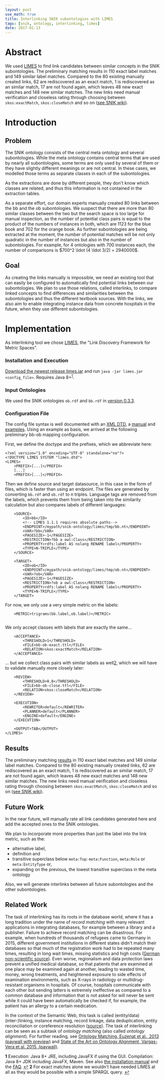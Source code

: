 ```yaml
---
layout: post
use_math: true 
title: Interlinking SNIK subontologies with LIMES
tags: [snik, ontology, interlinking, limes]
date: 2017-01-13
---
```


# Abstract
We used [LIMES](http://aksw.org/Projects/LIMES.html) to find link candidates between similar concepts in the SNIK subontologies.
The preliminary matching results in 110 exact label matches and 149 similar label matches.
Compared to the 80 existing manually created links, 62 are rediscovered as an exact match, 1 is rediscovered as an similar match, 17 are not found again, which leaves 48 new exact matches and 148 new similar matches.
The new links need manual verification and closeless rating through choosing between `skos:exactMatch`, `skos:closeMatch` and so on ([see SNIK wiki](https://wiki.imise.uni-leipzig.de/Projekte/SNIK/ontologie/extraktion/relationen)).

# Introduction
## Problem
The SNIK ontology consists of the central meta ontology and several subontologies.
While the meta ontology contains central terms that are used by nearly all subontologies, some terms are only used by several of them or they have slightly different meanings or are not central. 
In these cases, we modelled those terms as separate classes in each of the subontologies.

As the extractions are done by different people, they don't know which classes are related, and thus this information is not contained in the extraction tables.

As a separate effort, our domain experts manually created 80 links between the bb and the ob subontologies.
We suspect that there are more than 80 similar classes between the two but the search space is too large for manual inspection, as the number of potential class pairs is equal to the product of the numbers of instances in both, which are 1123 for the blue book and 702 for the orange book.
As further subontologies are being extracted at the moment, the number of potential matches will be not only quadratic in the number of instances but also in the number of subontologies.
For example, for 4 ontologies with 700 instances each, the number of comparisons is $700^2 \ldot (4 \ldot 3/2)  = 2940000$.

## Goal

As creating the links manually is impossible, we need an existing tool that can easily be configured to automatically find potential links between our subontologies.
We plan to use those relations, called interlinks, to compare linked concepts to find differences and similarities between the subontologies and thus the different textbook sources. 
With the links, we also aim to enable integrating instance data from concrete hospitals in the future, when they use different subontologies.

# Implementation

As interlinking tool we chose [LIMES](http://aksw.org/Projects/LIMES.html), the "Link Discovery Framework for Metric Spaces".

### Installation and Execution
[Download the newest release limes.jar](https://github.com/AKSW/LIMES-dev/releases) and run `java -jar limes.jar <config_file>`.
Requires Java 8+<sup name="a1"><a href="#f1">1</a></sup>.

### Input Ontologies
We used the SNIK ontologies `ob.rdf` and `bb.rdf` in [version 0.3.3](https://github.com/IMISE/snik-ontology/tree/0.3.3).

### Configuration File
The config file syntax is well documented with an [XML DTD](https://git.informatik.uni-leipzig.de/aksw/LIMES-dev/raw/6df88d7e0afe8a29038825810df145ff264b0316/limes-core/resources/limes.dtd), a [manual](http://aksw.github.io/LIMES-dev/user_manual) and [examples](http://tarql.github.io/examples/).
Using an example as basis, we arrived at the following preliminary bb-ob mapping configuration.


First, we define the doctype and the prefixes, which we abbreviate here:
 
```
<?xml version="1.0" encoding="UTF-8" standalone="no"?>
<!DOCTYPE LIMES SYSTEM "limes.dtd">
<LIMES>
	<PREFIX>[...]</PREFIX>
	[...]
	<PREFIX>[...]</PREFIX>
```

Then we define source and target datasource, in this case in the form of files, which is faster than using an endpoint.
The files are generated by converting `bb.rdf` and `ob.rdf` to n triples.
Language tags are removed from the labels, which prevents them from being taken into the similarity calculation but also compares labels of different languages: 
	
```
	<SOURCE>
		<ID>bb</ID>
		<!-- LIMES 1.1.1 requires absolute paths-->
		<ENDPOINT>/mypath/snik-ontology/limes/tmp/bb.nt</ENDPOINT>
		<VAR>?bb</VAR>
		<PAGESIZE>-1</PAGESIZE>
		<RESTRICTION>?bb a owl:Class</RESTRICTION>
		<PROPERTY>rdfs:label AS nolang RENAME label</PROPERTY>
		<TYPE>N-TRIPLE</TYPE>
	</SOURCE>

	<TARGET>
		<ID>ob</ID>
		<ENDPOINT>/mypath/snik-ontology/limes/tmp/ob.nt</ENDPOINT>
		<VAR>?ob</VAR>
		<PAGESIZE>-1</PAGESIZE>
		<RESTRICTION>?ob a owl:Class</RESTRICTION>
		<PROPERTY>rdfs:label AS nolang RENAME label</PROPERTY>
		<TYPE>N-TRIPLE</TYPE>
	</TARGET>
```
For now, we only use a very simple metric on the labels: 
```
	<METRIC>trigrams(bb.label,ob.label)</METRIC>
	
```
We only accept classes with labels that are exactly the same...
```
	<ACCEPTANCE>
		<THRESHOLD>1</THRESHOLD>
		<FILE>bb-ob-exact.ttl</FILE>
		<RELATION>skos:exactMatch</RELATION>
	</ACCEPTANCE>
```
... but we collect class pairs with similar labels as well<a href="#f2">2</a></sup>, which we will have to validate manually more closely later: 
```
	<REVIEW>
		<THRESHOLD>0.8</THRESHOLD>
		<FILE>bb-ob-close.ttl</FILE>
		<RELATION>skos:closeMatch</RELATION>
	</REVIEW>

	<EXECUTION>
		<REWRITER>default</REWRITER>
		<PLANNER>default</PLANNER>
		<ENGINE>default</ENGINE>
	</EXECUTION>

	<OUTPUT>TAB</OUTPUT>
</LIMES>
```

## Results
The preliminary matching [results](https://github.com/IMISE/snik-ontology/releases/download/0.3.3/limes-links.xlsx) in 110 exact label matches and 149 similar label matches.
Compared to the 80 existing manually created links, 62 are rediscovered as an exact match, 1 is rediscovered as an similar match, 17 are not found again, which leaves 48 new exact matches and 148 new similar matches.
The new links need manual verification and closeless rating through choosing between `skos:exactMatch`, `skos:closeMatch` and so on ([see SNIK wiki](https://wiki.imise.uni-leipzig.de/Projekte/SNIK/ontologie/extraktion/relationen)).

## Future Work
In the near future, will manually rate all link candidates generated here and add the accepted ones to the SNIK ontologies.

We plan to incorporate more properties than just the label into the link metric, such as the:

- alternative label,
- definition and
- transitive superclass below `meta:Top`: `meta:Function`, `meta:Role` or `meta:EntityType` or,
- expanding on the previous, the lowest transitive superclass in the meta ontology

Also, we will generate interlinks between all future subontologies and the other subontologies.

## Related Work
The task of interlinking has its roots in the database world, where it has a long tradition under the name of *record matching* with many relevant applications in integrating databases, for example between a library and a publisher.
Failure to achieve record matching can be disastrous.
For example, when hundreds of thousands of refugees came to Germany in 2015, different government institutions in different states didn't match their databases so that much of the registration work had to be repeated many times, resulting in long wait times, missing statistics and high costs ([German non-scientific source](http://www.wiwo.de/politik/deutschland/fluechtlingskrise-bundeslaender-machen-alle-ihr-eigenes-ding/12576060-2.html)).
Even worse, regionalism and data protection laws prevent a unified medical database, so that patients that are examined at one place may be examined again at another, leading to wasted time, money, wrong treatments, and heightened exposure to side effects of examination environments, such as X-rays in radiology or multidrug-resistant organisms in hospitals.
Of course, hospitals communicate with each other but sending latters is extremely ineffective as compared to a common database and information that is not asked for will never be sent while it could have been automatically be checked if, for example, the patient has an allergy to a certain medication.

In the context of the Semantic Web, this task is called (entity/data) (inter-)linking, instance matching, record linkage, data deduplication, entity reconciliation or coreference resolution ([source](https://wiss.univ-st-etienne.fr/files/2015/09/wiss2015-euzenat.pdf)).
The task of interlinking can be seen as a subtask of *ontology matching* (also called *ontology alignment*).
For further reading, see [Ontology Matching, Euzenat et al., 2013 (paywall with preview)](http://link.springer.com/book/10.1007%2F978-3-642-38721-0) and [State of the Art on Ontology Alignment, Vargas-Vera et al. 2015, (paywall)](http://dl.acm.org/citation.cfm?id=2807068).

<b id="f1">1</b> Execution: Java 8+ JRE, including JavaFX if using the GUI. Compilation: Java 8+ JDK including JavaFX, Maven. See also [the installation manual](http://aksw.github.io/LIMES-dev/getting_started/installation.html) and the [FAQ](). [↩](#a1)
<b id="f2">2</b> For exact matches alone we wouldn't have needed LIMES at all as they would be possible with a simple SPARQL query. [↩](#a1)
